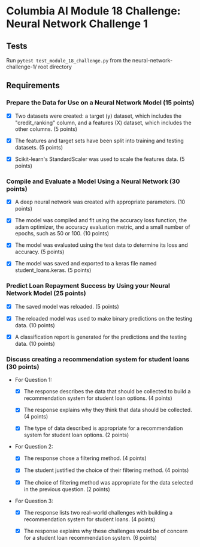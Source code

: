 # Columbia AI Module 18 Challenge: Neural Network Challenge 1

## Tests
Run `pytest test_module_18_challenge.py` from the neural-network-challenge-1/ root directory

## Requirements

### Prepare the Data for Use on a Neural Network Model (15 points)
- [X] Two datasets were created: a target (y) dataset, which includes the "credit_ranking" column, and a features (X) dataset, which includes the other columns. (5 points)

- [X] The features and target sets have been split into training and testing datasets. (5 points)

- [X] Scikit-learn's StandardScaler was used to scale the features data. (5 points)

### Compile and Evaluate a Model Using a Neural Network (30 points)
- [X] A deep neural network was created with appropriate parameters. (10 points)

- [X] The model was compiled and fit using the accuracy loss function, the adam optimizer, the accuracy evaluation metric, and a small number of epochs, such as 50 or 100. (10 points)

- [X] The model was evaluated using the test data to determine its loss and accuracy. (5 points)

- [X] The model was saved and exported to a keras file named student_loans.keras. (5 points)

### Predict Loan Repayment Success by Using your Neural Network Model (25 points)
- [X] The saved model was reloaded. (5 points)

- [X] The reloaded model was used to make binary predictions on the testing data. (10 points)

- [X] A classification report is generated for the predictions and the testing data. (10 points)

### Discuss creating a recommendation system for student loans (30 points)
- For Question 1:

  - [X] The response describes the data that should be collected to build a recommendation system for student loan options. (4 points)

  - [X] The response explains why they think that data should be collected. (4 points)

  - [X] The type of data described is appropriate for a recommendation system for student loan options. (2 points)

- For Question 2:

  - [X] The response chose a filtering method. (4 points)

  - [X] The student justified the choice of their filtering method. (4 points)

  - [X] The choice of filtering method was appropriate for the data selected in the previous question. (2 points)

- For Question 3:

  - [X] The response lists two real-world challenges with building a recommendation system for student loans. (4 points)

  - [X] The response explains why these challenges would be of concern for a student loan recommendation system. (6 points)
